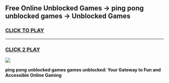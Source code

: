
## Free Online Unblocked Games → ping pong unblocked games → Unblocked Games
<h3>
<a href="https://premium.freeplayer.one?title=ping_pong_unblocked_games&ref=21F">CLICK TO PLAY</a></h3>
<hr>

<h3>
<a href="https://premium.freeplayer.one?title=ping_pong_unblocked_games&ref=21F">CLICK 2 PLAY</a>
  
</h3>

<a href="https://premium.freeplayer.one?title=ping_pong_unblocked_games&ref=21F/"><img src="https://clearcache.store/games.png"></a>


**ping pong unblocked games games unblocked: Your Gateway to Fun and Accessible Online Gaming**
